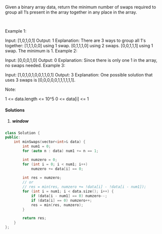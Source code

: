 Given a binary array data, return the minimum number of swaps required to group all 1’s present in the array together in any place in the array.

 

Example 1:

Input: [1,0,1,0,1]
Output: 1
Explanation: 
There are 3 ways to group all 1's together:
[1,1,1,0,0] using 1 swap.
[0,1,1,1,0] using 2 swaps.
[0,0,1,1,1] using 1 swap.
The minimum is 1.
Example 2:

Input: [0,0,0,1,0]
Output: 0
Explanation: 
Since there is only one 1 in the array, no swaps needed.
Example 3:

Input: [1,0,1,0,1,0,0,1,1,0,1]
Output: 3
Explanation: 
One possible solution that uses 3 swaps is [0,0,0,0,0,1,1,1,1,1,1].
 

Note:

1 <= data.length <= 10^5
0 <= data[i] <= 1

#### Solutions

1. ##### window

```c++
class Solution {
public:
    int minSwaps(vector<int>& data) {
        int num1 = 0;
        for (auto n : data) num1 += n == 1;

        int numzero = 0;
        for (int i = 0; i < num1; i++)
            numzero += data[i] == 0;
        
        int res = numzero;
        // or
        // res = min(res, numzero += !data[i] - !data[i - num1]);
        for (int i = num1; i < data.size(); i++) {
            if (data[i - num1] == 0) numzero--;
            if (data[i] == 0) numzero++;
            res = min(res, numzero);
        }

        return res;
    }
};
```